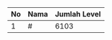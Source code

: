 | No | Nama            | Jumlah Level |
|----|-----------------|--------------|
| 1  | #    |    6103        |
